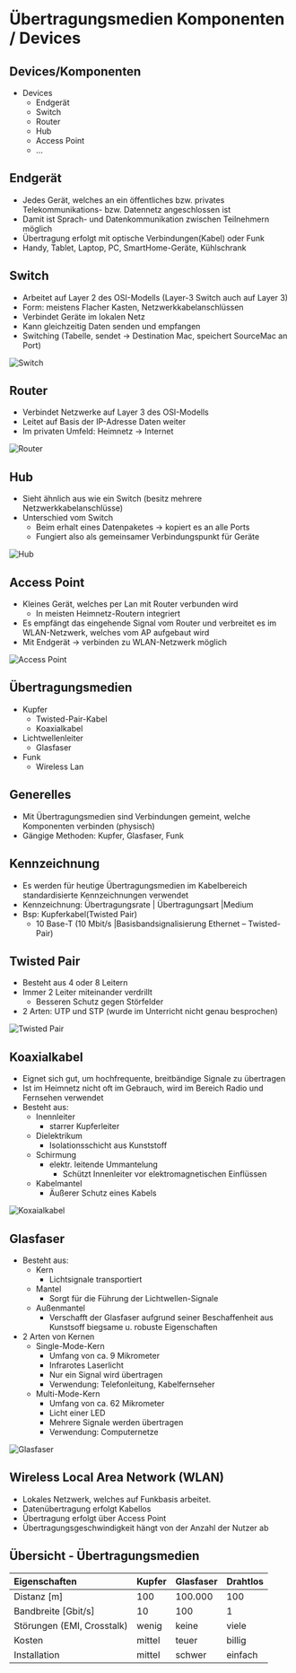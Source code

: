Übertragungsmedien Komponenten / Devices
====

Devices/Komponenten
----

- Devices
   - Endgerät
   - Switch
   - Router
   - Hub
   - Access Point
   - …

Endgerät
----

- Jedes Gerät, welches an ein öffentliches bzw. privates Telekommunikations- bzw. Datennetz angeschlossen ist
- Damit ist Sprach- und Datenkommunikation zwischen Teilnehmern möglich
- Übertragung erfolgt mit optische Verbindungen(Kabel) oder Funk
- Handy, Tablet, Laptop, PC, SmartHome-Geräte, Kühlschrank

Switch
----

- Arbeitet auf Layer 2 des OSI-Modells (Layer-3 Switch auch auf Layer 3)
- Form: meistens Flacher Kasten, Netzwerkkabelanschlüssen
- Verbindet Geräte im lokalen Netz
- Kann gleichzeitig Daten senden und empfangen
- Switching (Tabelle, sendet -> Destination Mac, speichert SourceMac an Port)

![Switch](./Switch001.png)

Router
----

- Verbindet Netzwerke auf Layer 3 des OSI-Modells
- Leitet auf Basis der IP-Adresse Daten weiter
- Im privaten Umfeld: Heimnetz -> Internet

![Router](./Router001.png)

Hub
----

- Sieht ähnlich aus wie ein Switch (besitz mehrere Netzwerkkabelanschlüsse)
- Unterschied vom Switch
   - Beim erhalt eines Datenpaketes -> kopiert es an alle Ports
   - Fungiert also als gemeinsamer Verbindungspunkt für Geräte

![Hub](./Hub001.png)

Access Point
----

- Kleines Gerät, welches per Lan mit Router verbunden wird
   - In meisten Heimnetz-Routern integriert
- Es empfängt das eingehende Signal vom Router und verbreitet es im WLAN-Netzwerk, welches vom AP aufgebaut wird
- Mit Endgerät -> verbinden zu WLAN-Netzwerk möglich

![Access Point](./AccessPoint001.png)

Übertragungsmedien
----

- Kupfer
   - Twisted-Pair-Kabel
   - Koaxialkabel
- Lichtwellenleiter
   - Glasfaser
- Funk
   - Wireless Lan

Generelles
----

- Mit Übertragungsmedien sind Verbindungen gemeint, welche Komponenten verbinden (physisch)
- Gängige Methoden: Kupfer, Glasfaser, Funk

Kennzeichnung
----

- Es werden für heutige Übertragungsmedien im Kabelbereich standardisierte Kennzeichnungen verwendet
- Kennzeichnung: Übertragungsrate | Übertragungsart |Medium
- Bsp: Kupferkabel(Twisted Pair) 
   - 10 Base-T (10 Mbit/s |Basisbandsignalisierung Ethernet – Twisted-Pair)  

Twisted Pair
----

- Besteht aus 4 oder 8 Leitern
- Immer 2 Leiter miteinander verdrillt
   - Besseren Schutz gegen Störfelder
- 2 Arten: UTP und STP (wurde im Unterricht nicht genau besprochen)

![Twisted Pair](./TwistedPair001.png)

Koaxialkabel
----

- Eignet sich gut, um hochfrequente, breitbändige Signale zu übertragen
- Ist im Heimnetz nicht oft im Gebrauch, wird im Bereich Radio und Fernsehen verwendet
- Besteht aus:
   - Inennleiter 
      - starrer Kupferleiter	
   - Dielektrikum
      - Isolationsschicht aus Kunststoff
   - Schirmung 
      - elektr.  leitende Ummantelung
         - Schützt Innenleiter vor elektromagnetischen Einflüssen	
   - Kabelmantel 
      - Äußerer Schutz eines Kabels

![Koxaialkabel](./Koaxialkabel.png)

Glasfaser
----

- Besteht aus:
   - Kern
      - Lichtsignale transportiert
   - Mantel
      - Sorgt für die Führung der Lichtwellen-Signale
   - Außenmantel
      - Verschafft der Glasfaser aufgrund seiner Beschaffenheit aus Kunstsoff biegsame u. robuste Eigenschaften
- 2 Arten von Kernen
   - Single-Mode-Kern
      - Umfang von ca. 9 Mikrometer
      - Infrarotes Laserlicht
      - Nur ein Signal wird übertragen
      - Verwendung: Telefonleitung, Kabelfernseher
   - Multi-Mode-Kern
      - Umfang von ca. 62 Mikrometer
      - Licht einer LED
      - Mehrere Signale werden übertragen
      - Verwendung: Computernetze

![Glasfaser](./Glasfaser001.png)

Wireless Local Area Network (WLAN)
----

- Lokales Netzwerk, welches auf Funkbasis arbeitet. 
- Datenübertragung erfolgt Kabellos
- Übertragung erfolgt über Access Point
- Übertragungsgeschwindigkeit hängt von der Anzahl der Nutzer ab

Übersicht - Übertragungsmedien
----

| Eigenschaften | Kupfer | Glasfaser | Drahtlos |
|:--- |:--- |:--- |:--- |
| Distanz [m] | 100 | 100.000 | 100 |
| Bandbreite [Gbit/s] | 10 | 100 | 1 |
| Störungen (EMI, Crosstalk) | wenig | keine | viele |
| Kosten | mittel | teuer | billig |
| Installation | mittel | schwer | einfach |
